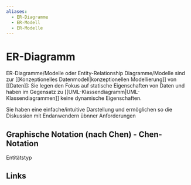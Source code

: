 ```yaml
---
aliases:
  - ER-Diagramme
  - ER-Modell
  - ER-Modelle
---
```

# ER-Diagramm 
ER-Diagramme/Modelle oder Entity-Relationship Diagramme/Modelle sind zur [[Konzeptionelles Datenmodell|konzeptionellen Modellierung]] von [[Daten]]:
Sie legen den Fokus auf statische Eigenschaften von Daten und haben im Gegensatz zu [[UML-Klassendiagramm|UML-Klassendiagrammen]] keine dynamische Eigenschaften.

Sie haben eine einfache/intuitive Darstellung und ermöglichen so die Diskussion mit Endanwendern übnner Anforderungen

## Graphische Notation (nach Chen) - Chen-Notation
Entitätstyp 

## Links